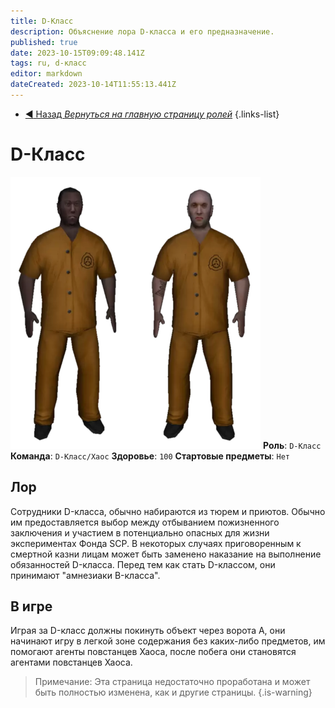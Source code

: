 ```yaml
---
title: D-Класс
description: Объяснение лора D-класса и его предназначение.
published: true
date: 2023-10-15T09:09:48.141Z
tags: ru, d-класс
editor: markdown
dateCreated: 2023-10-14T11:55:13.441Z
---
```


- [:arrow_backward: Назад *Вернуться на главную страницу ролей*](/ru/game/jobs)
{.links-list}
# D-Класс
![classd.png](/images/roles/classd.png)
**Роль**: `D-Класс`
**Команда**: `D-Класс/Хаос`
**Здоровье**: `100`
**Стартовые предметы**: `Нет`
## Лор
Сотрудники D-класса, обычно набираются из тюрем и приютов. Обычно им предоставляется выбор между отбыванием пожизненного заключения и участием в потенциально опасных для жизни экспериментах Фонда SCP. В некоторых случаях приговоренным к смертной казни лицам может быть заменено наказание на выполнение обязанностей D-класса. Перед тем как стать D-классом, они принимают "амнезиаки B-класса".
## В игре
Играя за D-класс должны покинуть объект через ворота A, они начинают игру в легкой зоне содержания без каких-либо предметов, им помогают агенты повстанцев Хаоса, после побега они становятся агентами повстанцев Хаоса.

> Примечание: Эта страница недостаточно проработана и может быть полностью изменена, как и другие страницы.
{.is-warning}